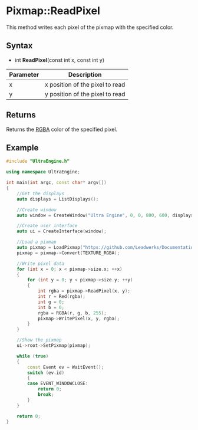 # Pixmap::ReadPixel

This method writes each pixel of the pixmap with the specified color.

## Syntax

- int **ReadPixel**(const int x, const int y)

| Parameter | Description |
|---|---|
| x | x position of the pixel to read |
| y | y position of the pixel to read |

## Returns

Returns the [RGBA](RGBA.md) color of the specified pixel.

## Example

```c++
#include "UltraEngine.h"

using namespace UltraEngine;

int main(int argc, const char* argv[])
{
    //Get the displays
    auto displays = ListDisplays();

    //Create window
    auto window = CreateWindow("Ultra Engine", 0, 0, 800, 600, displays[0]);

    //Create user interface
    auto ui = CreateInterface(window);

    //Load a pixmap
    auto pixmap = LoadPixmap("https://github.com/Leadwerks/Documentation/raw/master/Assets/Materials/Ground/dirt01.dds");
    pixmap = pixmap->Convert(TEXTURE_RGBA);

    //Write pixel data
    for (int x = 0; x < pixmap->size.x; ++x)
    {
        for (int y = 0; y < pixmap->size.y; ++y)
        {
            int rgba = pixmap->ReadPixel(x, y);
            int r = Red(rgba);
            int g = 0;
            int b = 0;
            rgba = RGBA(r, g, b, 255);
            pixmap->WritePixel(x, y, rgba);
        }
    }

    //Show the pixmap
    ui->root->SetPixmap(pixmap);

    while (true)
    {
        const Event ev = WaitEvent();
        switch (ev.id)
        {
        case EVENT_WINDOWCLOSE:
            return 0;
            break;
        }
    }

    return 0;
}
```
